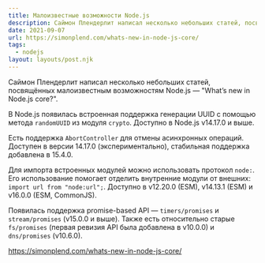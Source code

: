 ```yaml
---
title: Малоизвестные возможности Node.js
description: Саймон Плендерлит написал несколько небольших статей, посвящённых малоизвестным возможностям Node.js
date: 2021-09-07
url: https://simonplend.com/whats-new-in-node-js-core/
tags:
  - nodejs
layout: layouts/post.njk
---
```

Саймон Плендерлит написал несколько небольших статей, посвящённых малоизвестным возможностям Node.js — "What’s new in Node.js core?".

В Node.js появилась встроенная поддержка генерации UUID с помощью метода `randomUUID` из модуля `crypto`. Доступно в Node.js v14.17.0 и выше.

Есть поддержка `AbortController` для отмены асинхронных операций. Доступен в версии 14.17.0 (экспериментально), стабильная поддержка добавлена в 15.4.0.

Для импорта встроенных модулей можно использовать протокол `node:`. Его использование помогает отделить внутренние модули от внешних: `import url from "node:url";`. Доступно в v12.20.0 (ESM), v14.13.1 (ESM) и v16.0.0 (ESM, CommonJS).

Появилась поддержка promise-based API — `timers/promises` и `stream/promises` (v15.0.0 и выше). Также есть относительно старые `fs/promises` (первая ревизия API была добавлена в v10.0.0) и `dns/promises` (v10.6.0).

https://simonplend.com/whats-new-in-node-js-core/
